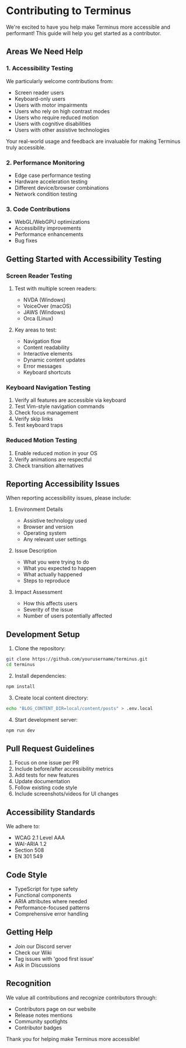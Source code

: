 # Contributing to Terminus

We're excited to have you help make Terminus more accessible and performant! This guide will help you get started as a contributor.

## Areas We Need Help

### 1. Accessibility Testing
We particularly welcome contributions from:
- Screen reader users
- Keyboard-only users
- Users with motor impairments
- Users who rely on high contrast modes
- Users who require reduced motion
- Users with cognitive disabilities
- Users with other assistive technologies

Your real-world usage and feedback are invaluable for making Terminus truly accessible.

### 2. Performance Monitoring
- Edge case performance testing
- Hardware acceleration testing
- Different device/browser combinations
- Network condition testing

### 3. Code Contributions
- WebGL/WebGPU optimizations
- Accessibility improvements
- Performance enhancements
- Bug fixes

## Getting Started with Accessibility Testing

### Screen Reader Testing
1. Test with multiple screen readers:
   - NVDA (Windows)
   - VoiceOver (macOS)
   - JAWS (Windows)
   - Orca (Linux)

2. Key areas to test:
   - Navigation flow
   - Content readability
   - Interactive elements
   - Dynamic content updates
   - Error messages
   - Keyboard shortcuts

### Keyboard Navigation Testing
1. Verify all features are accessible via keyboard
2. Test Vim-style navigation commands
3. Check focus management
4. Verify skip links
5. Test keyboard traps

### Reduced Motion Testing
1. Enable reduced motion in your OS
2. Verify animations are respectful
3. Check transition alternatives

## Reporting Accessibility Issues

When reporting accessibility issues, please include:

1. Environment Details
   - Assistive technology used
   - Browser and version
   - Operating system
   - Any relevant user settings

2. Issue Description
   - What you were trying to do
   - What you expected to happen
   - What actually happened
   - Steps to reproduce

3. Impact Assessment
   - How this affects users
   - Severity of the issue
   - Number of users potentially affected

## Development Setup

1. Clone the repository:
```bash
git clone https://github.com/yourusername/terminus.git
cd terminus
```

2. Install dependencies:
```bash
npm install
```

3. Create local content directory:
```bash
echo "BLOG_CONTENT_DIR=local/content/posts" > .env.local
```

4. Start development server:
```bash
npm run dev
```

## Pull Request Guidelines

1. Focus on one issue per PR
2. Include before/after accessibility metrics
3. Add tests for new features
4. Update documentation
5. Follow existing code style
6. Include screenshots/videos for UI changes

## Accessibility Standards

We adhere to:
- WCAG 2.1 Level AAA
- WAI-ARIA 1.2
- Section 508
- EN 301 549

## Code Style

- TypeScript for type safety
- Functional components
- ARIA attributes where needed
- Performance-focused patterns
- Comprehensive error handling

## Getting Help

- Join our Discord server
- Check our Wiki
- Tag issues with 'good first issue'
- Ask in Discussions

## Recognition

We value all contributions and recognize contributors through:
- Contributors page on our website
- Release notes mentions
- Community spotlights
- Contributor badges

Thank you for helping make Terminus more accessible!
